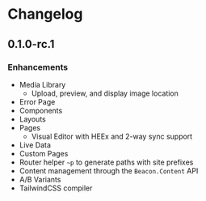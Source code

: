 # Changelog

## 0.1.0-rc.1

### Enhancements
  * Media Library
    * Upload, preview, and display image location
  * Error Page
  * Components
  * Layouts
  * Pages
    * Visual Editor with HEEx and 2-way sync support
  * Live Data
  * Custom Pages
  * Router helper `~p` to generate paths with site prefixes
  * Content management through the `Beacon.Content` API
  * A/B Variants
  * TailwindCSS compiler